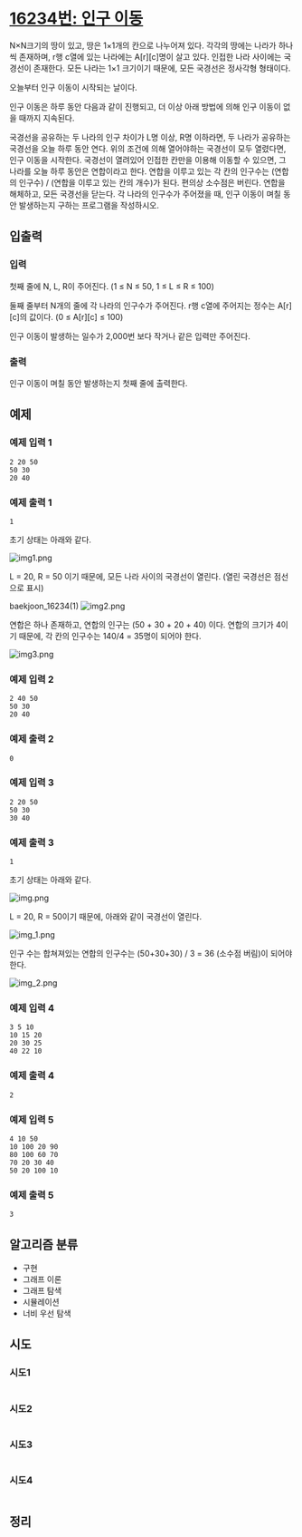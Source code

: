 # [16234번: 인구 이동](https://www.acmicpc.net/problem/16234)

N×N크기의 땅이 있고, 땅은 1×1개의 칸으로 나누어져 있다. 각각의 땅에는 나라가 하나씩 존재하며, r행 c열에 있는 나라에는 A[r][c]명이 살고 있다. 인접한 나라 사이에는 국경선이 존재한다. 모든 나라는
1×1 크기이기 때문에, 모든 국경선은 정사각형 형태이다.

오늘부터 인구 이동이 시작되는 날이다.

인구 이동은 하루 동안 다음과 같이 진행되고, 더 이상 아래 방법에 의해 인구 이동이 없을 때까지 지속된다.

국경선을 공유하는 두 나라의 인구 차이가 L명 이상, R명 이하라면, 두 나라가 공유하는 국경선을 오늘 하루 동안 연다.
위의 조건에 의해 열어야하는 국경선이 모두 열렸다면, 인구 이동을 시작한다.
국경선이 열려있어 인접한 칸만을 이용해 이동할 수 있으면, 그 나라를 오늘 하루 동안은 연합이라고 한다.
연합을 이루고 있는 각 칸의 인구수는 (연합의 인구수) / (연합을 이루고 있는 칸의 개수)가 된다. 편의상 소수점은 버린다.
연합을 해체하고, 모든 국경선을 닫는다.
각 나라의 인구수가 주어졌을 때, 인구 이동이 며칠 동안 발생하는지 구하는 프로그램을 작성하시오.

## 입출력

### 입력

첫째 줄에 N, L, R이 주어진다. (1 ≤ N ≤ 50, 1 ≤ L ≤ R ≤ 100)

둘째 줄부터 N개의 줄에 각 나라의 인구수가 주어진다. r행 c열에 주어지는 정수는 A[r][c]의 값이다. (0 ≤ A[r][c] ≤ 100)

인구 이동이 발생하는 일수가 2,000번 보다 작거나 같은 입력만 주어진다.

### 출력

인구 이동이 며칠 동안 발생하는지 첫째 줄에 출력한다.

## 예제

### 예제 입력 1

```text
2 20 50
50 30
20 40
```

### 예제 출력 1

```text
1
```

초기 상태는 아래와 같다.

![img1.png](baekjoon_16234(1).png)

L = 20, R = 50 이기 때문에, 모든 나라 사이의 국경선이 열린다. (열린 국경선은 점선으로 표시)

baekjoon_16234(1)
![img2.png](baekjoon_16234(2).png)

연합은 하나 존재하고, 연합의 인구는 (50 + 30 + 20 + 40) 이다. 연합의 크기가 4이기 때문에, 각 칸의 인구수는 140/4 = 35명이 되어야 한다.

![img3.png](baekjoon_16234(3).png)

### 예제 입력 2

```text
2 40 50
50 30
20 40
```

### 예제 출력 2

```text
0
```

### 예제 입력 3

```text
2 20 50
50 30
30 40
```

### 예제 출력 3

```text
1
```

초기 상태는 아래와 같다.

![img.png](baekjoon_16234(4).png)

L = 20, R = 50이기 때문에, 아래와 같이 국경선이 열린다.

![img_1.png](baekjoon_16234(5).png)

인구 수는 합쳐져있는 연합의 인구수는 (50+30+30) / 3 = 36 (소수점 버림)이 되어야 한다.

![img_2.png](baekjoon_16234(6).png)

### 예제 입력 4

```text
3 5 10
10 15 20
20 30 25
40 22 10
```

### 예제 출력 4

```text
2
```

### 예제 입력 5

```text
4 10 50
10 100 20 90
80 100 60 70
70 20 30 40
50 20 100 10
```

### 예제 출력 5

```text
3
```

## 알고리즘 분류

- 구현
- 그래프 이론
- 그래프 탐색
- 시뮬레이션
- 너비 우선 탐색

## 시도

### 시도1

```python

```

### 시도2

```python

```

### 시도3

```python

```

### 시도4

```python

```

## 정리

